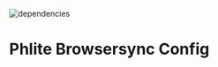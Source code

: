 ![dependencies](https://img.shields.io/david/phlitewebsites/phlite-browsersync-config.svg)

# Phlite Browsersync Config
